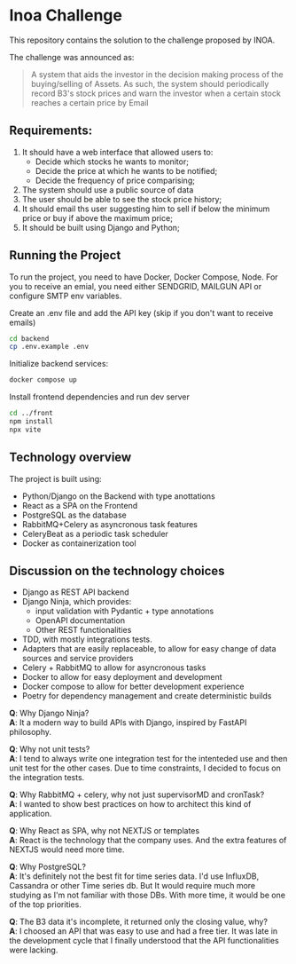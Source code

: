 # Inoa Challenge

This repository contains the solution to the challenge proposed by INOA.

The challenge was announced as:
> A system that aids the investor in the decision making process of the buying/selling of Assets.
As such, the system should periodically record B3's stock prices and warn the investor when a certain stock reaches a certain price by Email

## Requirements:

1. It should have a web interface that allowed users to:
    - Decide which stocks he wants to monitor;
    - Decide the price at which he wants to be notified;
    - Decide the frequency of price comparising;
2. The system should use a public source of data 
3. The user should be able to see the stock price history;
4. It should email ths user suggesting him to sell if below the minimum price or buy if above the maximum price;
5. It should be built using Django and Python;

## Running the Project

To run the project, you need to have Docker, Docker Compose, Node. For you to receive an emial, you need either SENDGRID, MAILGUN API or configure SMTP env variables.

Create an .env file and add the API key (skip if you don't want to receive emails)
```bash
cd backend
cp .env.example .env
```

Initialize backend services:
```bash
docker compose up
```
Install frontend dependencies and run dev server
```bash
cd ../front
npm install
npx vite
```

## Technology overview

The project is built using:

- Python/Django on the Backend with type anottations
- React as a SPA on the Frontend
- PostgreSQL as the database
- RabbitMQ+Celery as asyncronous task features
- CeleryBeat as a periodic task scheduler
- Docker as containerization tool

## Discussion on the technology choices

- Django as REST API backend
- Django Ninja, which provides:
    - input validation with Pydantic + type annotations
    - OpenAPI documentation
    - Other REST functionalities
- TDD, with mostly integrations tests.
- Adapters that are easily replaceable, to allow for easy change of data sources and service providers
- Celery + RabbitMQ to allow for asyncronous tasks
- Docker to allow for easy deployment and development
- Docker compose to allow for better development experience
- Poetry for dependency management and create deterministic builds


<b>Q</b>: Why Django Ninja?<br>
<b>A</b>: It a modern way to build APIs with Django, inspired by FastAPI philosophy. 

<b>Q</b>: Why not unit tests?<br>
<b>A</b>: I tend to always write one integration test for the intenteded use and then unit test for the other cases. Due to time constraints, I decided to focus on the integration tests.

<b>Q</b>: Why RabbitMQ + celery, why not just supervisorMD and cronTask? <br>
<b>A</b>: I wanted to show best practices on how to architect this kind of application.

<b>Q</b>: Why React as SPA, why not NEXTJS or templates<br>
<b>A</b>: React is the technology that the company uses. And the extra features of NEXTJS would need more time.

<b>Q</b>: Why PostgreSQL?<br>
<b>A</b>: It's definitely not the best fit for time series data. I'd use InfluxDB, Cassandra or other Time series db. But It would require much more studying as I'm not familiar with those DBs. With more time, it would be one of the top priorities.

<b>Q</b>: The B3 data it's incomplete, it returned only the closing value, why?<br>
<b>A</b>: I choosed an API that was easy to use and had a free tier. It was late in the development cycle that I finally understood that the API functionalities were lacking.
